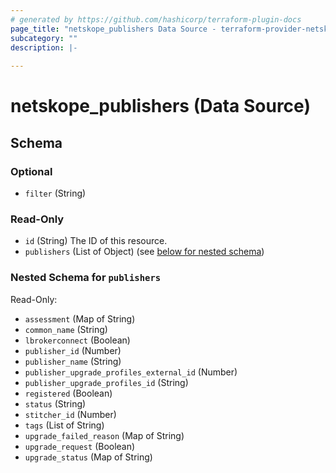 ```yaml
---
# generated by https://github.com/hashicorp/terraform-plugin-docs
page_title: "netskope_publishers Data Source - terraform-provider-netskope"
subcategory: ""
description: |-
  
---
```


# netskope_publishers (Data Source)





<!-- schema generated by tfplugindocs -->
## Schema

### Optional

- `filter` (String)

### Read-Only

- `id` (String) The ID of this resource.
- `publishers` (List of Object) (see [below for nested schema](#nestedatt--publishers))

<a id="nestedatt--publishers"></a>
### Nested Schema for `publishers`

Read-Only:

- `assessment` (Map of String)
- `common_name` (String)
- `lbrokerconnect` (Boolean)
- `publisher_id` (Number)
- `publisher_name` (String)
- `publisher_upgrade_profiles_external_id` (Number)
- `publisher_upgrade_profiles_id` (String)
- `registered` (Boolean)
- `status` (String)
- `stitcher_id` (Number)
- `tags` (List of String)
- `upgrade_failed_reason` (Map of String)
- `upgrade_request` (Boolean)
- `upgrade_status` (Map of String)
